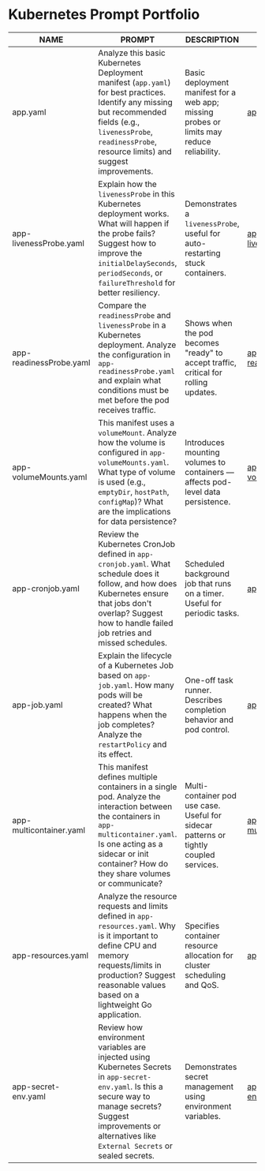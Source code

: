 # Kubernetes Prompt Portfolio

| NAME | PROMPT | DESCRIPTION | EXAMPLE |
 ----- | ------ | ----------- | ------- |
| app.yaml                | Analyze this basic Kubernetes Deployment manifest (`app.yaml`) for best practices. Identify any missing but recommended fields (e.g., `livenessProbe`, `readinessProbe`, resource limits) and suggest improvements.             | Basic deployment manifest for a web app; missing probes or limits may reduce reliability. | [app.yaml](https://github.com/fedor22i/AsciiArtify/blob/master/yaml/app.yaml)                               |
| app-livenessProbe.yaml  | Explain how the `livenessProbe` in this Kubernetes deployment works. What will happen if the probe fails? Suggest how to improve the `initialDelaySeconds`, `periodSeconds`, or `failureThreshold` for better resiliency.       | Demonstrates a `livenessProbe`, useful for auto-restarting stuck containers.              | [app-livenessProbe.yaml](https://github.com/fedor22i/AsciiArtify/blob/master/yaml/app-livenessProbe.yaml)   |
| app-readinessProbe.yaml | Compare the `readinessProbe` and `livenessProbe` in a Kubernetes deployment. Analyze the configuration in `app-readinessProbe.yaml` and explain what conditions must be met before the pod receives traffic.                    | Shows when the pod becomes "ready" to accept traffic, critical for rolling updates.       | [app-readinessProbe.yaml](https://github.com/fedor22i/AsciiArtify/blob/master/yaml/app-readinessProbe.yaml) |
| app-volumeMounts.yaml   | This manifest uses a `volumeMount`. Analyze how the volume is configured in `app-volumeMounts.yaml`. What type of volume is used (e.g., `emptyDir`, `hostPath`, `configMap`)? What are the implications for data persistence?   | Introduces mounting volumes to containers — affects pod-level data persistence.           | [app-volumeMounts.yaml](https://github.com/fedor22i/AsciiArtify/blob/master/yaml/app-volumeMounts.yaml)     |
| app-cronjob.yaml        | Review the Kubernetes CronJob defined in `app-cronjob.yaml`. What schedule does it follow, and how does Kubernetes ensure that jobs don't overlap? Suggest how to handle failed job retries and missed schedules.               | Scheduled background job that runs on a timer. Useful for periodic tasks.                 | [app-cronjob.yaml](https://github.com/fedor22i/AsciiArtify/blob/master/yaml/app-cronjob.yaml)               |
| app-job.yaml            | Explain the lifecycle of a Kubernetes Job based on `app-job.yaml`. How many pods will be created? What happens when the job completes? Analyze the `restartPolicy` and its effect.                                              | One-off task runner. Describes completion behavior and pod control.                       | [app-job.yaml](https://github.com/fedor22i/AsciiArtify/blob/master/yaml/app-job.yaml)                       |
| app-multicontainer.yaml | This manifest defines multiple containers in a single pod. Analyze the interaction between the containers in `app-multicontainer.yaml`. Is one acting as a sidecar or init container? How do they share volumes or communicate? | Multi-container pod use case. Useful for sidecar patterns or tightly coupled services.    | [app-multicontainer.yaml](https://github.com/fedor22i/AsciiArtify/blob/master/yaml/app-multicontainer.yaml) |
| app-resources.yaml      | Analyze the resource requests and limits defined in `app-resources.yaml`. Why is it important to define CPU and memory requests/limits in production? Suggest reasonable values based on a lightweight Go application.          | Specifies container resource allocation for cluster scheduling and QoS.                   | [app-resources.yaml](https://github.com/fedor22i/AsciiArtify/blob/master/yaml/app-resources.yaml)           |
| app-secret-env.yaml     | Review how environment variables are injected using Kubernetes Secrets in `app-secret-env.yaml`. Is this a secure way to manage secrets? Suggest improvements or alternatives like `External Secrets` or sealed secrets.        | Demonstrates secret management using environment variables.                               | [app-secret-env.yaml](https://github.com/fedor22i/AsciiArtify/blob/master/yaml/app-secret-env.yaml)         |
